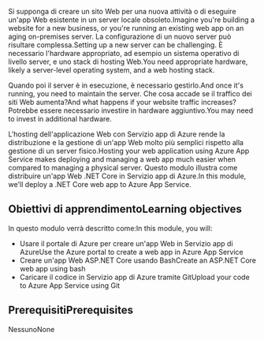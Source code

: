 <span data-ttu-id="bb6a4-101">Si supponga di creare un sito Web per una nuova attività o di eseguire un'app Web esistente in un server locale obsoleto.</span><span class="sxs-lookup"><span data-stu-id="bb6a4-101">Imagine you're building a website for a new business, or you're running an existing web app on an aging on-premises server.</span></span> <span data-ttu-id="bb6a4-102">La configurazione di un nuovo server può risultare complessa.</span><span class="sxs-lookup"><span data-stu-id="bb6a4-102">Setting up a new server can be challenging.</span></span> <span data-ttu-id="bb6a4-103">È necessario l'hardware appropriato, ad esempio un sistema operativo di livello server, e uno stack di hosting Web.</span><span class="sxs-lookup"><span data-stu-id="bb6a4-103">You need appropriate hardware, likely a server-level operating system, and a web hosting stack.</span></span>

<span data-ttu-id="bb6a4-104">Quando poi il server è in esecuzione, è necessario gestirlo.</span><span class="sxs-lookup"><span data-stu-id="bb6a4-104">And once it's running, you need to maintain the server.</span></span> <span data-ttu-id="bb6a4-105">Che cosa accade se il traffico dei siti Web aumenta?</span><span class="sxs-lookup"><span data-stu-id="bb6a4-105">And what happens if your website traffic increases?</span></span> <span data-ttu-id="bb6a4-106">Potrebbe essere necessario investire in hardware aggiuntivo.</span><span class="sxs-lookup"><span data-stu-id="bb6a4-106">You may need to invest in additional hardware.</span></span>

<span data-ttu-id="bb6a4-107">L'hosting dell'applicazione Web con Servizio app di Azure rende la distribuzione e la gestione di un'app Web molto più semplici rispetto alla gestione di un server fisico.</span><span class="sxs-lookup"><span data-stu-id="bb6a4-107">Hosting your web application using Azure App Service makes deploying and managing a web app much easier when compared to managing a physical server.</span></span> <span data-ttu-id="bb6a4-108">Questo modulo illustra come distribuire un'app Web .NET Core in Servizio app di Azure.</span><span class="sxs-lookup"><span data-stu-id="bb6a4-108">In this module, we'll deploy a .NET Core web app to Azure App Service.</span></span>

## <a name="learning-objectives"></a><span data-ttu-id="bb6a4-109">Obiettivi di apprendimento</span><span class="sxs-lookup"><span data-stu-id="bb6a4-109">Learning objectives</span></span>

<span data-ttu-id="bb6a4-110">In questo modulo verrà descritto come:</span><span class="sxs-lookup"><span data-stu-id="bb6a4-110">In this module, you will:</span></span>

- <span data-ttu-id="bb6a4-111">Usare il portale di Azure per creare un'app Web in Servizio app di Azure</span><span class="sxs-lookup"><span data-stu-id="bb6a4-111">Use the Azure portal to create a web app in Azure App Service</span></span>
- <span data-ttu-id="bb6a4-112">Creare un'app Web ASP.NET Core usando Bash</span><span class="sxs-lookup"><span data-stu-id="bb6a4-112">Create an ASP.NET Core web app using bash</span></span>
- <span data-ttu-id="bb6a4-113">Caricare il codice in Servizio app di Azure tramite Git</span><span class="sxs-lookup"><span data-stu-id="bb6a4-113">Upload your code to Azure App Service using Git</span></span>

## <a name="prerequisites"></a><span data-ttu-id="bb6a4-114">Prerequisiti</span><span class="sxs-lookup"><span data-stu-id="bb6a4-114">Prerequisites</span></span>  

<span data-ttu-id="bb6a4-115">Nessuno</span><span class="sxs-lookup"><span data-stu-id="bb6a4-115">None</span></span>